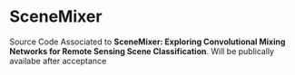 # SceneMixer

Source Code Associated to **SceneMixer: Exploring Convolutional Mixing
Networks for Remote Sensing Scene Classification**. Will be publically availabe after acceptance 
